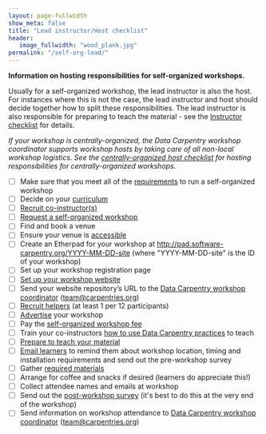```yaml
---
layout: page-fullwidth
show_meta: false
title: "Lead instructor/Host checklist"
header:
   image_fullwidth: "wood_plank.jpg"
permalink: "/self-org-lead/"
---
```


**Information on hosting responsibilities for self-organized workshops.**

Usually for a self-organized workshop, the lead instructor is also the host. For instances where this is not the case, the lead instructor and host should decide together how to split these responsibilities. The lead instructor is also responsible for preparing to teach the material - see the [Instructor checklist](/instructor-checklist/) for details.

*If your workshop is centrally-organized, the Data Carpentry workshop coordinator supports workshop hosts by taking care of all non-local workshop logistics. See the [centrally-organized host checklist](/host-checklist/) for hosting responsibilities for centrally-organized workshops.*

- [ ] Make sure that you meet all of the [requirements](/self-organized-workshops/#self-organized-workshop-requirements) to run a self-organized workshop
- [ ] Decide on your [curriculum](/workshops/)  
- [ ] [Recruit co-instructor(s)](/email-templates/#recruiting-co-instructors)  
- [ ] [Request a self-organized workshop](https://amy.software-carpentry.org/workshops/dc/request/)  
- [ ] Find and book a venue  
- [ ] Ensure your venue is [accessible](/accessibility/)  
- [ ] Create an Etherpad for your workshop at http://pad.software-carpentry.org/YYYY-MM-DD-site (where "YYYY-MM-DD-site" is the ID of your workshop)
- [ ] Set up your workshop registration page  
- [ ] [Set up your workshop website](https://github.com/swcarpentry/workshop-template)  
- [ ] Send your website repository’s URL to the [Data Carpentry workshop coordinator](mailto:team@carpentries.org) (team@carpentries.org)  
- [ ] [Recruit helpers](/email-templates/#recruiting-helpers) (at least 1 per 12 participants)  
- [ ] [Advertise](/email-templates/#advertising-your-workshop) your workshop  
- [ ] Pay the [self-organized workshop fee](/self-organized-workshops/#fees-for-self-organized-workshops)  
- [ ] Train your co-instructors [how to use Data Carpentry practices](http://carpentries.github.io/instructor-training/22-practices/) to teach  
- [ ] [Prepare to teach your material](/instructor-checklist/)  
- [ ] [Email learners](/email-templates/#email-learners-before-workshop) to remind them about workshop location, timing and installation requirements and send out the pre-workshop survey  
- [ ] Gather [required materials](/equipment-checklist/)  
- [ ] Arrange for coffee and snacks if desired (learners do appreciate this!)  
- [ ] Collect attendee names and emails at workshop  
- [ ] Send out the [post-workshop survey](/email-templates/#email-learners-after-workshop) (it's best to do this at the very end of the workshop)  
- [ ] Send information on workshop attendance to [Data Carpentry workshop coordinator](mailto:team@carpentries.org) (team@carpentries.org)  
